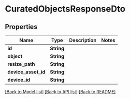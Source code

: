 # CuratedObjectsResponseDto

## Properties

Name | Type | Description | Notes
------------ | ------------- | ------------- | -------------
**id** | **String** |  | 
**object** | **String** |  | 
**resize_path** | **String** |  | 
**device_asset_id** | **String** |  | 
**device_id** | **String** |  | 

[[Back to Model list]](../README.md#documentation-for-models) [[Back to API list]](../README.md#documentation-for-api-endpoints) [[Back to README]](../README.md)


